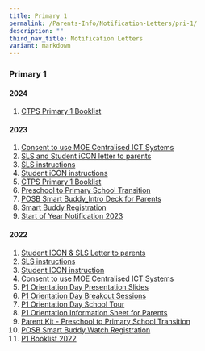 ```yaml
---
title: Primary 1
permalink: /Parents-Info/Notification-Letters/pri-1/
description: ""
third_nav_title: Notification Letters
variant: markdown
---
```

### Primary 1

#### 2024

1. [CTPS Primary 1 Booklist](/files/2024/P1_booklist_2024.pdf)


#### 2023

1. [Consent to use MOE Centralised ICT Systems](/files/2023/P1/CTP009%20Consent%20to%20use%20MOEs%20Centralised%20ICT%20SYstems_CTPS%20with%20signature.pdf)
2. [SLS and Student iCON letter to parents](/files/2023/P1/CTP_2023_012%20Student%20ICON%20and%20SLS%20letter%20to%20P1%20parents.pdf)
3. [SLS instructions](/files/2023/P1/CTP_2023_012%20Annex%20A%20-%20SLS%20Account%20Management%20-%20Guide%20for%20Students%20(Pri).pdf)
4. [Student iCON instructions](/files/2023/P1/CTP_2023_012%20Annex%20B%20-%20Student%20iCON%20Onboarding%20Guide.pdf)
5. [CTPS Primary 1 Booklist](/files/2023/P1/CTPS%20Primary%201%20Booklist.pdf)
6. [Preschool to Primary School Transition](/files/2023/P1/Parent%20Kit%20-%20Preschool%20to%20Primary%20School%20Transition.pdf)
7. [POSB Smart Buddy_Intro Deck for Parents](/files/2023/P1/POSB%20Smart%20Buddy_Intro%20Deck%20for%20Parents.pdf)
8. [Smart Buddy Registration](/files/2023/P1/Smart%20Buddy%20Registration%20Letter%20(Primary-Online).pdf)
9. [Start of Year Notification 2023](/files/2023/T1/2023%20Start%20of%20Year%20Notification_FINAL%20v2.pdf)

#### 2022
1. [Student ICON & SLS Letter to parents](/files/Student%20ICON%20&%20SLS%20Letter%20to%20parents.pdf)
2. [SLS instructions](/files/SLS%20instructions.pdf)
3. [Student ICON instruction](/files/Student%20ICON%20instruction.pdf)
4. [Consent to use MOE Centralised ICT Systems](/files/Consent%20to%20use%20MOE%20Centralised%20ICT%20Systems.pdf)
5. [P1 Orientation Day Presentation Slides](/files/P1%20Orientation%20Day%20Presentation%20Slides.pdf)
6. [P1 Orientation Day Breakout Sessions](files/P1%20Orientation%20Day%20Breakout%20Sessions.pdf)
7. [P1 Orientation Day School Tour](/files/P1%20Orientation%20Day%20School%20Tour.pdf)
8. [P1 Orientation Information Sheet for Parents](/files/P1%20Orientation%20Information%20Sheet%20for%20Parents.pdf)
9. [Parent Kit - Preschool to Primary School Transition](/files/Parent%20Kit%20-%20Preschool%20to%20Primary%20School%20Transition.pdf)
10. [POSB Smart Buddy Watch Registration](/files/POSB%20Smart%20Buddy%20Watch%20Registration.pdf)
11. [P1 Booklist 2022](/files/P1%20Booklist%202022.pdf)